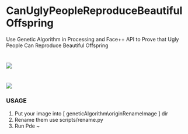 # CanUglyPeopleReproduceBeautifulOffspring
Use Genetic Algorithm in Processing and Face++ API to Prove that Ugly People Can Reproduce Beautiful Offspring

# [<img src="http://7tsy46.com1.z0.glb.clouddn.com/bang.gif">](https://github.com/dayinji/CanUglyPeopleReproduceBeautifulOffspring)
# [<img src="http://7tsy46.com1.z0.glb.clouddn.com/%E6%9C%AA%E6%A0%87%E9%A2%98-5.gif">](https://github.com/dayinji/CanUglyPeopleReproduceBeautifulOffspring)

### USAGE
1. Put your image into [ geneticAlgorithm\originRenameImage ] dir
2. Rename them use scripts/rename.py
3. Run Pde ~